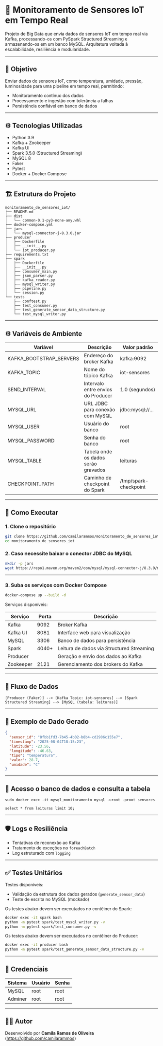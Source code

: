 # 📡 Monitoramento de Sensores IoT em Tempo Real

Projeto de Big Data que envia dados de sensores IoT em tempo real via Kafka, processando-os com PySpark Structured Streaming e armazenando-os em um banco MySQL. Arquitetura voltada à escalabilidade, resiliência e modularidade.

---

## 🧠 Objetivo

Enviar dados de sensores IoT, como temperatura, umidade, pressão, luminosidade para uma pipeline em tempo real, permitindo:

- Monitoramento contínuo dos dados
- Processamento e ingestão com tolerância a falhas
- Persistência confiável em banco de dados

---

## ⚙️ Tecnologias Utilizadas

- Python 3.9
- Kafka + Zookeeper
- Kafka UI
- Spark 3.5.0 (Structured Streaming)
- MySQL 8
- Faker
- Pytest
- Docker + Docker Compose

---

## 🏗️ Estrutura do Projeto

```
monitoramento_de_sensores_iot/
├── README.md
├── dist
│   └── common-0.1-py3-none-any.whl
├── docker-compose.yml
├── jars
│   └── mysql-connector-j-8.3.0.jar
├── producer
│   ├── Dockerfile
│   ├── __init__.py
│   └── iot_producer.py
├── requirements.txt
├── spark
│   ├── Dockerfile
│   ├── __init__.py
│   ├── consumer_main.py
│   ├── json_parser.py
│   ├── kafka_reader.py
│   ├── mysql_writer.py
│   ├── pipeline.py
│   └── session.py
└── tests
    ├── conftest.py
    ├── test_consumer.py
    ├── test_generate_sensor_data_structure.py
    └── test_mysql_writer.py
```
---

## ⚙️ Variáveis de Ambiente

| Variável                | Descrição                            | Valor padrão      |
|-------------------------|----------------------------------------|-------------------|
| KAFKA_BOOTSTRAP_SERVERS | Endereço do broker Kafka              | kafka:9092        |
| KAFKA_TOPIC             | Nome do tópico Kafka                  | iot-sensores      |
| SEND_INTERVAL           | Intervalo entre envios do Producer    | 1.0 (segundos)    |
| MYSQL_URL               | URL JDBC para conexão com MySQL       | jdbc:mysql://...  |
| MYSQL_USER              | Usuário do banco                      | root              |
| MYSQL_PASSWORD          | Senha do banco                        | root              |
| MYSQL_TABLE             | Tabela onde os dados serão gravados   | leituras          |
| CHECKPOINT_PATH         | Caminho de checkpoint do Spark        | /tmp/spark-checkpoint |

---

## 🚀 Como Executar

### 1. Clone o repositório

```bash
git clone https://github.com/camilarammos/monitoramento_de_sensores_iot.git
cd monitoramento_de_sensores_iot
```

### 2. Caso necessite baixar o conector JDBC do MySQL

```bash
mkdir -p jars
wget https://repo1.maven.org/maven2/com/mysql/mysql-connector-j/8.3.0/mysql-connector-j-8.3.0.jar -P jars/
```

---

### 3. Suba os serviços com Docker Compose

```bash
docker-compose up --build -d
```

Serviços disponíveis:

| Serviço     | Porta | Descrição                            |
|-------------|-------|--------------------------------------|
| Kafka       | 9092  | Broker Kafka                         |
| Kafka UI    | 8081  | Interface web para visualização      |
| MySQL       | 3306  | Banco de dados para persistência     |
| Spark       | 4040+ | Leitura de dados via Structured Streaming |
| Producer    |       | Geração e envio dos dados ao Kafka   |
| Zookeeper   | 2121  | Gerenciamento dos brokers do Kafka   |							 |

---

## 🔄 Fluxo de Dados

```text
[Producer (Faker)] --> [Kafka Topic: iot-sensores] --> [Spark Structured Streaming] --> [MySQL (tabela: leituras)]
```

---

## 📜 Exemplo de Dado Gerado

```json
{
  "sensor_id": "8fbb1fd3-7b45-4b02-b8b4-cd2906c155e7",
  "timestamp": "2025-08-04T18:15:23",
  "latitude": -23.56,
  "longitude": -46.63,
  "tipo": "temperatura",
  "valor": 28.7,
  "unidade": "C"
}
```
---

## 📜 Acesso o banco de dados e consulta a tabela

```
sudo docker exec -it mysql_monitoramento mysql -uroot -proot sensores
```

```
select * from leituras limit 10;
```
---

## 🛡️ Logs e Resiliência

- Tentativas de reconexão ao Kafka
- Tratamento de exceções no `foreachBatch`
- Log estruturado com `logging`

---

## ✅ Testes Unitários

Testes disponíveis:

- Validação da estrutura dos dados gerados (`generate_sensor_data`)
- Teste de escrita no MySQL (mockado)

Os testes abaixo devem ser executados no contêiner do Spark:

```bash
docker exec -it spark bash
python -m pytest spark/test_mysql_writer.py -v
python -m pytest spark/test_consumer.py -v
```

Os testes abaixo devem ser executados no contêiner do Producer:
```bash
docker exec -it producer bash
python -m pytest spark/test_generate_sensor_data_structure.py -v
```

---

## 🔐 Credenciais

| Sistema | Usuário | Senha     |
|---------|--------|-----------|
| MySQL   | root   | root      |
| Adminer | root   | root      |

---

## 🧑‍💻 Autor

Desenvolvido por **Camila Ramos de Oliveira** (https://github.com/camilarammos)

